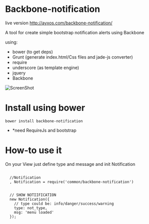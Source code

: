 Backbone-notification
===================

live version  http://ayxos.com/backbone-notification/

A tool for create simple bootstrap notification alerts using Backbone

using:
- bower (to get deps)
- Grunt (generate index.html/Css files and jade-js converter)
- require
- underscore (as template engine)
- jquery
- Backbone

![ScreenShot](http://i62.tinypic.com/14vikp1.png)

Install using bower
====================
```
bower install backbone-notification
```

- *need RequireJs and bootstrap


How-to use it
====================

On your View just define type and message and init Notification

```

  //Notification
  , Notification = require('common/backbone-notification')


  // SHOW NOTIIFICATION
  new Notification({
    // type could be: info/danger/success/warning
    type: not_type,
    msg: 'menu loaded'
  });
  
  
```
